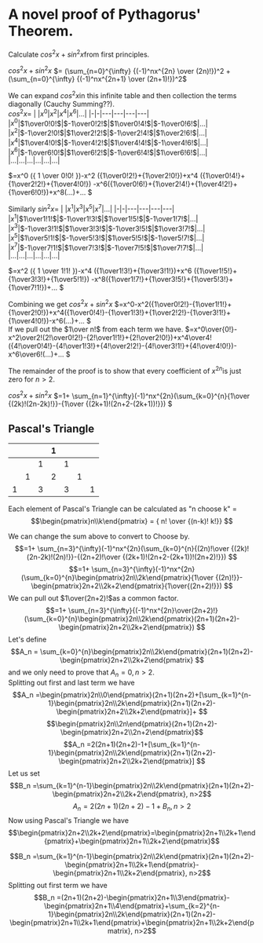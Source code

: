 # A novel proof of Pythagorus' Theorem.

Calculate $cos^2x+sin^2x$from first principles.  

  $cos^2x+sin^2x$ 
  $= (\sum_{n=0}^{\infty} {(-1)^nx^{2n} \over (2n)!})^2 + (\sum_{n=0}^{\infty} {(-1)^nx^{2n+1} \over (2n+1)!})^2$

We can expand $cos^2x$in this infinite table and then collection the terms diagonally (Cauchy Summing??).  
$cos^2x=$
| |$x^0$|$x^2$|$x^4$|$x^6$|...|
|-|-|---|---|---|---|
|$x^0$|$1\over0!0!$|$-1\over0!2!$|$1\over0!4!$|$-1\over0!6!$|...|
|$x^2$|$-1\over2!0!$|$1\over2!2!$|$-1\over2!4!$|$1\over2!6!$|...|  
|$x^4$|$1\over4!0!$|$-1\over4!2!$|$1\over4!4!$|$-1\over4!6!$|...|  
|$x^6$|$-1\over6!0!$|$1\over6!2!$|$-1\over6!4!$|$1\over6!6!$|...|
|...|...|...|...|...|...|  

$=x^0 ({ 1 \over 0!0! })-x^2 ({1\over0!2!}+{1\over2!0!})+x^4 ({1\over0!4!}+{1\over2!2!}+{1\over4!0!}) -x^6({1\over0!6!}+{1\over2!4!}+{1\over4!2!}+{1\over6!0!})+x^8(...)+... $ 

Similarly $sin^2x=$
| |$x^1$|$x^3$|$x^5$|$x^7$|...|
|-|-|---|---|---|---|
|$x^1$|$1\over1!1!$|$-1\over1!3!$|$1\over1!5!$|$-1\over1!7!$|...|
|$x^3$|$-1\over3!1!$|$1\over3!3!$|$-1\over3!5!$|$1\over3!7!$|...|  
|$x^5$|$1\over5!1!$|$-1\over5!3!$|$1\over5!5!$|$-1\over5!7!$|...|  
|$x^7$|$-1\over7!1!$|$1\over7!3!$|$-1\over7!5!$|$1\over7!7!$|...|
|...|...|...|...|...|...|  

$=x^2 ({ 1 \over 1!1! })-x^4 ({1\over1!3!}+{1\over3!1!})+x^6 ({1\over1!5!}+{1\over3!3!}+{1\over5!1!}) -x^8({1\over1!7!}+{1\over3!5!}+{1\over5!3!}+{1\over7!1!})+... $ 


Combining we get $cos^2x+sin^2x$ 
$=x^0-x^2({1\over0!2!}-{1\over1!1!}+{1\over2!0!})+x^4({1\over0!4!}-{1\over1!3!}+{1\over2!2!}-{1\over3!1!}+{1\over4!0!})-x^6(...)+... $  
If we pull out the $1\over n!$ from each term we have.
$=x^0\over{0!}-x^2\over2!(2!\over0!2!}-{2!\over1!1!}+{2!\over2!0!})+x^4\over4!({4!\over0!4!}-{4!\over1!3!}+{4!\over2!2!}-{4!\over3!1!}+{4!\over4!0!})-x^6\over6!(...)+... $  

The remainder of the proof is to show that every coefficient of $x^{2n}$is just zero for $n>2$.   

$cos^2x+sin^2x$ 
$=1+ \sum_{n=1}^{\infty}(-1)^nx^{2n}(\sum_{k=0}^{n}{1\over {(2k)!(2n-2k)!}}-{1\over {(2k+1)!(2n+2-(2k+1))!}}) $
## Pascal's Triangle
|  |  |  | 1|  |  |  |
|--|--|--|--|--|--|--|
|  |  | 1|  | 1|  |  |
|  |1 |  | 2|  |1 |  |
| 1|  | 3|  | 3|  | 1|

Each element of Pascal's Triangle can be calculated as "n choose k" =  
$$\begin{pmatrix}n\\k\end{pmatrix} = { n! \over {(n-k)! k!}} $$ 

We can change the sum above to convert to Choose by.  
$$=1+ \sum_{n=3}^{\infty}(-1)^nx^{2n}(\sum_{k=0}^{n}{(2n)!\over {(2k)!(2n-2k)!(2n)!}}-{(2n+2)!\over {(2k+1)!(2n+2-(2k+1))!(2n+2)!}}) $$ 
$$=1+ \sum_{n=3}^{\infty}(-1)^nx^{2n}(\sum_{k=0}^{n}\begin{pmatrix}2n\\2k\end{pmatrix}{1\over {(2n)!}}-\begin{pmatrix}2n+2\\2k+2\end{pmatrix}{1\over{(2n+2)!}}) $$ 
We can pull out $1\over(2n+2)!$as a common factor.  
$$=1+ \sum_{n=3}^{\infty}{(-1)^nx^{2n}\over(2n+2)!}(\sum_{k=0}^{n}\begin{pmatrix}2n\\2k\end{pmatrix}(2n+1)(2n+2)-\begin{pmatrix}2n+2\\2k+2\end{pmatrix}) $$ 
Let's define 
$$A_n = \sum_{k=0}^{n}\begin{pmatrix}2n\\2k\end{pmatrix}(2n+1)(2n+2)-\begin{pmatrix}2n+2\\2k+2\end{pmatrix} $$ 
and we only need to prove that $A_n=0, n>2$.  
Splitting out first and last term we have
$$A_n =\begin{pmatrix}2n\\0\end{pmatrix}(2n+1)(2n+2)+[\sum_{k=1}^{n-1}\begin{pmatrix}2n\\2k\end{pmatrix}(2n+1)(2n+2)-\begin{pmatrix}2n+2\\2k+2\end{pmatrix}]+ $$
$$\begin{pmatrix}2n\\2n\end{pmatrix}(2n+1)(2n+2)-\begin{pmatrix}2n+2\\2n+2\end{pmatrix}$$ 
$$A_n =2(2n+1)(2n+2)-1+[\sum_{k=1}^{n-1}\begin{pmatrix}2n\\2k\end{pmatrix}(2n+1)(2n+2)-\begin{pmatrix}2n+2\\2k+2\end{pmatrix}] $$
Let us set 
$$B_n =\sum_{k=1}^{n-1}\begin{pmatrix}2n\\2k\end{pmatrix}(2n+1)(2n+2)-\begin{pmatrix}2n+2\\2k+2\end{pmatrix}, n>2$$
$$A_n=2(2n+1)(2n+2)-1 + B_n, n>2$$
Now using Pascal's Triangle we have
$$\begin{pmatrix}2n+2\\2k+2\end{pmatrix}=\begin{pmatrix}2n+1\\2k+1\end{pmatrix}+\begin{pmatrix}2n+1\\2k+2\end{pmatrix}$$

$$B_n =\sum_{k=1}^{n-1}\begin{pmatrix}2n\\2k\end{pmatrix}(2n+1)(2n+2)-\begin{pmatrix}2n+1\\2k+1\end{pmatrix}-\begin{pmatrix}2n+1\\2k+2\end{pmatrix}, n>2$$
Splitting out first term we have
$$B_n =(2n+1)(2n+2)-\begin{pmatrix}2n+1\\3\end{pmatrix}-\begin{pmatrix}2n+1\\4\end{pmatrix}+\sum_{k=2}^{n-1}\begin{pmatrix}2n\\2k\end{pmatrix}(2n+1)(2n+2)-\begin{pmatrix}2n+1\\2k+1\end{pmatrix}+\begin{pmatrix}2n+1\\2k+2\end{pmatrix}, n>2$$




